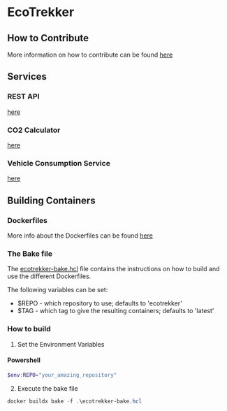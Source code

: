 # EcoTrekker

## How to Contribute

More information on how to contribute can be found [here](./CONTRIBUTION.md)

## Services

### REST API

[here](rest-api/README.md)

### CO2 Calculator

[here](co2-calculator/README.md)

### Vehicle Consumption Service

[here](./vehicle-consumption/README.md)


## Building Containers

### Dockerfiles

More info about the Dockerfiles can be found [here](./docker/README.md)

### The Bake file

The [ecotrekker-bake.hcl](./ecotrekker-bake.hcl) file contains the instructions on how to build and use the different Dockerfiles.

The following variables can be set:

- $REPO - which repository to use; defaults to 'ecotrekker'
- $TAG - which tag to give the resulting containers; defaults to 'latest'

### How to build

1. Set the Environment Variables

#### Powershell
```powershell
$env:REPO="your_amazing_repository"
```

2. Execute the bake file 
```powershell
docker buildx bake -f .\ecotrekker-bake.hcl
```
